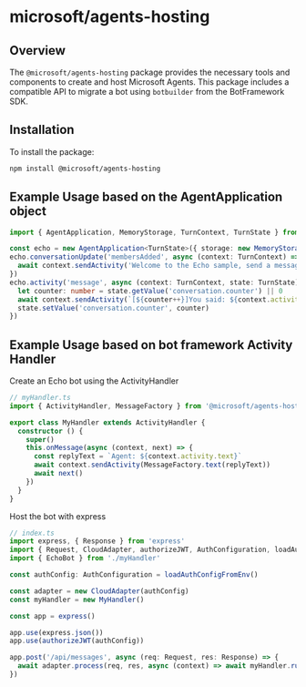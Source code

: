 # microsoft/agents-hosting

## Overview

The `@microsoft/agents-hosting` package provides the necessary tools and components to create and host Microsoft Agents. This package includes a compatible API to migrate a bot using `botbuilder` from the BotFramework SDK.

## Installation

To install the package:

```sh
npm install @microsoft/agents-hosting
```

## Example Usage based on the AgentApplication object

```ts
import { AgentApplication, MemoryStorage, TurnContext, TurnState } from '@microsoft/agents-hosting'

const echo = new AgentApplication<TurnState>({ storage: new MemoryStorage() })
echo.conversationUpdate('membersAdded', async (context: TurnContext) => {
  await context.sendActivity('Welcome to the Echo sample, send a message to see the echo feature in action.')
})
echo.activity('message', async (context: TurnContext, state: TurnState) => {
  let counter: number = state.getValue('conversation.counter') || 0
  await context.sendActivity(`[${counter++}]You said: ${context.activity.text}`)
  state.setValue('conversation.counter', counter)
})
```

## Example Usage based on bot framework Activity Handler

Create an Echo bot using the ActivityHandler

```ts
// myHandler.ts
import { ActivityHandler, MessageFactory } from '@microsoft/agents-hosting'

export class MyHandler extends ActivityHandler {
  constructor () {
    super()
    this.onMessage(async (context, next) => {
      const replyText = `Agent: ${context.activity.text}`
      await context.sendActivity(MessageFactory.text(replyText))
      await next()
    })
  }
}
```

Host the bot with express

```ts
// index.ts
import express, { Response } from 'express'
import { Request, CloudAdapter, authorizeJWT, AuthConfiguration, loadAuthConfigFromEnv } from '@microsoft/agents-hosting'
import { EchoBot } from './myHandler'

const authConfig: AuthConfiguration = loadAuthConfigFromEnv()

const adapter = new CloudAdapter(authConfig)
const myHandler = new MyHandler()

const app = express()

app.use(express.json())
app.use(authorizeJWT(authConfig))

app.post('/api/messages', async (req: Request, res: Response) => {
  await adapter.process(req, res, async (context) => await myHandler.run(context))
})

```
